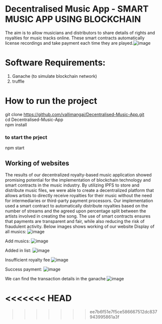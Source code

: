 # Decentralised Music App - SMART MUSIC APP USING BLOCKCHAIN  
The aim is to allow musicians and distributors to share details of rights and royalties for music tracks online. These smart contracts automatically license recordings and take payment each time they are played.![image](https://user-images.githubusercontent.com/55653139/230835656-87d286fa-a3a5-4817-b5c7-da3aa12ea699.png)

# Software Requirements:
1) Ganache (to simulate blockchain network)
2) truffle

# How to run the project

git clone https://github.com/vallimangai/Decentralised-Music-App.git </br>
cd Decentralised-Music-App </br>
npm install </br>
### to start the prject </br>
npm start </br>

## Working of websites
The results of our decentralized royalty-based music application showed promising potential for the implementation of blockchain technology and smart contracts in the music industry. By utilizing IPFS to store and distribute music files, we were able to create a decentralized platform that allows artists to directly receive royalties for their music without the need for intermediaries or third-party payment processors.
Our implementation used a smart contract to automatically distribute royalties based on the number of streams and the agreed upon percentage split between the artists involved in creating the song. The use of smart contracts ensures that payments are transparent and fair, while also reducing the risk of fraudulent activity. Below images shows working of our website
Display of all musics:
 ![image](https://user-images.githubusercontent.com/55653139/230835227-c9dc1258-17ca-4caa-9ecb-6bd5ae01f262.png)

Add musics:
 ![image](https://user-images.githubusercontent.com/55653139/230835206-8c21b19b-57be-46bf-bbd1-2a7f66e3915c.png)

Added in list:
 ![image](https://user-images.githubusercontent.com/55653139/230835185-6c0d9d9d-854a-49a4-8b52-267b0f4577a9.png)

Insufficient royalty fee
 ![image](https://user-images.githubusercontent.com/55653139/230835155-84701d82-fd45-4f3e-aa11-03d96d7b9d18.png)

Success payment:
 ![image](https://user-images.githubusercontent.com/55653139/230835130-a0d5237a-f4a9-4951-a1b2-84b7ba764a94.png)

We can find the transaction details in the ganache
 ![image](https://user-images.githubusercontent.com/55653139/230835110-5ca36cf4-315c-4be4-aef1-1ec54ad53ac3.png)






<<<<<<< HEAD
=======

>>>>>>> ee7b6f51e7f5ce586667512dc837943995861a3f
